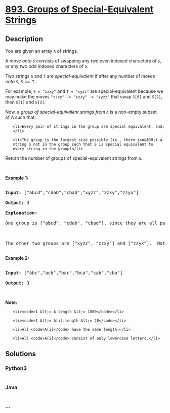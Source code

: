 # [893. Groups of Special-Equivalent Strings](https://leetcode.com/problems/groups-of-special-equivalent-strings)

## Description
<p>You are given an array <code>A</code> of strings.</p>

<p>A <em>move&nbsp;onto <code>S</code></em> consists of swapping any two even indexed characters of <code>S</code>, or any two odd indexed characters of <code>S</code>.</p>

<p>Two strings <code>S</code> and <code>T</code> are&nbsp;<em>special-equivalent</em>&nbsp;if after any number of <em>moves onto <code>S</code></em>, <code>S == T</code>.</p>

<p>For example, <code>S = &quot;zzxy&quot;</code> and <code>T = &quot;xyzz&quot;</code> are special-equivalent because we may make the moves <code>&quot;zzxy&quot; -&gt; &quot;xzzy&quot; -&gt; &quot;xyzz&quot;</code>&nbsp;that swap <code>S[0]</code> and <code>S[2]</code>, then <code>S[1]</code> and <code>S[3]</code>.</p>

<p>Now, a <em>group of special-equivalent strings from <code>A</code></em>&nbsp;is a non-empty subset of&nbsp;A such that:</p>

<ol>
	<li>Every pair of strings in the group are special equivalent, and;</li>
	<li>The group is the largest size possible (ie., there isn&#39;t a string S not in the group such that S is special equivalent to every string in the group)</li>
</ol>

<p>Return the number of groups of special-equivalent strings from <code>A</code>.</p>

<div>&nbsp;</div>

<div>
<p><strong>Example 1:</strong></p>

<pre>
<strong>Input: </strong><span id="example-input-1-1">[&quot;abcd&quot;,&quot;cdab&quot;,&quot;cbad&quot;,&quot;xyzz&quot;,&quot;zzxy&quot;,&quot;zzyx&quot;]</span>
<strong>Output: </strong><span id="example-output-1">3</span>
<strong>Explanation: </strong>
One group is [&quot;abcd&quot;, &quot;cdab&quot;, &quot;cbad&quot;], since they are all pairwise special equivalent, and none of the other strings are all pairwise special equivalent to these.

The other two groups are [&quot;xyzz&quot;, &quot;zzxy&quot;] and [&quot;zzyx&quot;].  Note that in particular, &quot;zzxy&quot; is not special equivalent to &quot;zzyx&quot;.
</pre>

<div>
<p><strong>Example 2:</strong></p>

<pre>
<strong>Input: </strong><span id="example-input-2-1">[&quot;abc&quot;,&quot;acb&quot;,&quot;bac&quot;,&quot;bca&quot;,&quot;cab&quot;,&quot;cba&quot;]</span>
<strong>Output: </strong><span id="example-output-2">3</span></pre>

<p>&nbsp;</p>
</div>
</div>

<div>
<div>
<div>
<div>
<p><strong>Note:</strong></p>

<ul>
	<li><code>1 &lt;= A.length &lt;= 1000</code></li>
	<li><code>1 &lt;= A[i].length &lt;= 20</code></li>
	<li>All <code>A[i]</code> have the same length.</li>
	<li>All <code>A[i]</code> consist of only lowercase letters.</li>
</ul>
</div>
</div>
</div>
</div>



## Solutions


### Python3

```python

```

### Java

```java

```

### ...
```

```
